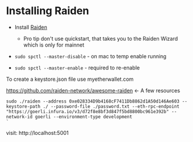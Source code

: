 # Installing Raiden

- Install [Raiden](https://docs.raiden.network/installation/starting-raiden-manually)

  - Pro tip don't use quickstart, that takes you to the Raiden Wizard which is only for mainnet

- `sudo spctl --master-disable` - on mac to temp enable running
- `sudo spctl --master-enable` - required to re-enable

To create a keystore.json file use myetherwallet.com

https://github.com/raiden-network/awesome-raiden <- A few resources

```
sudo ./raiden --address 0xe028334D9b4168cF7411Db8862d1A50d146Ae603 --keystore-path ./ --password-file ./password.txt --eth-rpc-endpoint "https://goerli.infura.io/v3/d72f8e8bf3d847f5bd8800bc961e392b" --network-id goerli --environment-type development
`
```

visit: http://localhost:5001
